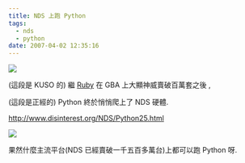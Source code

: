 ```yaml
---
title: NDS 上跑 Python
tags:
  - nds
  - python
date: 2007-04-02 12:35:16
---
```


![](http://ec1.images-amazon.com/images/P/B000084313.01._AA280_SCLZZZZZZZ_.jpg)

(這段是 KUSO 的) 繼 [Ruby](http://www.amazon.com/Nintendo-45496732530-Pokemon-Ruby/dp/B000084313/ref=sr_1_1/104-3408780-2552749?ie=UTF8&s=toys-and-games&qid=1175423710&sr=8-1) 在 GBA 上大顯神威賣破百萬套之後 , 

(這段是正經的) Python 終於悄悄爬上了 NDS 硬體.

http://www.disinterest.org/NDS/Python25.html

![](http://www.disinterest.org/NDS/files/python25/dualis25.PNG)

果然什麼主流平台(NDS 已經賣破一千五百多萬台)上都可以跑 Python 呀.